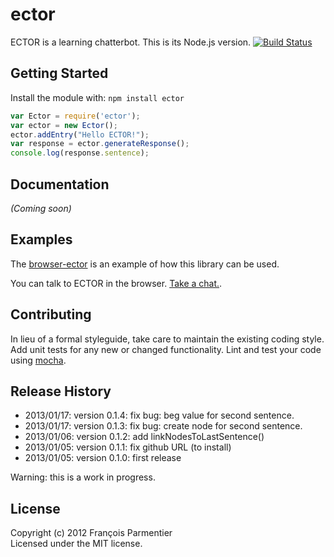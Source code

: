 # ector

ECTOR is a learning chatterbot. This is its Node.js version.
[![Build Status](https://secure.travis-ci.org/parmentf/node-ector.png)](http://travis-ci.org/parmentf/node-ector)

## Getting Started
Install the module with: `npm install ector`

```javascript
var Ector = require('ector');
var ector = new Ector();
ector.addEntry("Hello ECTOR!");
var response = ector.generateResponse();
console.log(response.sentence);
```

## Documentation
_(Coming soon)_

## Examples
The [browser-ector](https://github.com/parmentf/browser-ector) is an example of how this library can be used.

You can talk to ECTOR in the browser. [Take a chat.](http://parmentf.github.com/browser-ector/ector.html).

## Contributing
In lieu of a formal styleguide, take care to maintain the existing coding style. Add unit tests for any new or changed functionality. Lint and test your code using [mocha](http://visionmedia.github.com/mocha/).

## Release History

* 2013/01/17: version 0.1.4: fix bug: beg value for second sentence.
* 2013/01/17: version 0.1.3: fix bug: create node for second sentence.
* 2013/01/06: version 0.1.2: add linkNodesToLastSentence()
* 2013/01/05: version 0.1.1: fix github URL (to install)
* 2013/01/05: version 0.1.0: first release

Warning: this is a work in progress.

## License
Copyright (c) 2012 François Parmentier  
Licensed under the MIT license.
